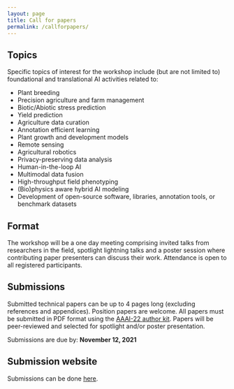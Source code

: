 ```yaml
---
layout: page
title: Call for papers
permalink: /callforpapers/
---
```

## Topics
Specific topics of interest for the workshop include (but are not limited to) foundational and translational AI activities related to: 
- Plant breeding
- Precision agriculture and farm management
- Biotic/Abiotic stress prediction
- Yield prediction
- Agriculture data curation
- Annotation efficient learning
- Plant growth and development models
- Remote sensing
- Agricultural robotics
- Privacy-preserving data analysis
- Human-in-the-loop AI
- Multimodal data fusion
- High-throughput field phenotyping
- (Bio)physics aware hybrid AI modeling
- Development of open-source software, libraries, annotation tools, or benchmark datasets

## Format
The workshop will be a one day meeting comprising invited talks from researchers in the field, spotlight lightning talks and a poster session where contributing paper presenters can discuss their work. Attendance is open to all registered participants.

## Submissions
Submitted technical papers can be up to 4 pages long (excluding references and appendices). Position papers are welcome. All papers must be submitted in PDF format using the [AAAI-22 author kit](https://aaai.org/Conferences/AAAI-22/submission-guidelines/). Papers will be peer-reviewed and selected for spotlight and/or poster presentation.   

Submissions are due by: **November 12, 2021**

## Submission website
Submissions can be done [here](https://openreview.net/group?id=AAAI.org/2022/Workshop/AIAFS).
